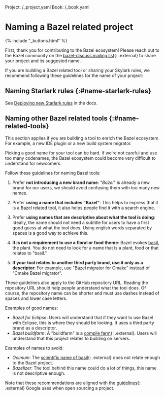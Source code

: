 Project: /_project.yaml
Book: /_book.yaml

# Naming a Bazel related project

{% include "_buttons.html" %}

First, thank you for contributing to the Bazel ecosystem! Please reach out to
the Bazel community on the
[bazel-discuss mailing list](https://groups.google.com/forum/#!forum/bazel-discuss
){: .external} to share your project and its suggested name.

If you are building a Bazel related tool or sharing your Skylark rules,
we recommend following these guidelines for the name of your project:

## Naming Starlark rules {:#name-starlark-rules}

See [Deploying new Starlark rules](/rules/deploying)
in the docs.

## Naming other Bazel related tools {:#name-related-tools}

This section applies if you are building a tool to enrich the Bazel ecosystem.
For example, a new IDE plugin or a new build system migrator.

Picking a good name for your tool can be hard. If we’re not careful and use too
many codenames, the Bazel ecosystem could become very difficult to understand
for newcomers.

Follow these guidelines for naming Bazel tools:

1. Prefer **not introducing a new brand name**: "*Bazel*" is already a new brand
for our users, we should avoid confusing them with too many new names.

2. Prefer **using a name that includes "Bazel"**: This helps to express that it
is a Bazel related tool, it also helps people find it with a search engine.

3. Prefer **using names that are descriptive about what the tool is doing**:
Ideally, the name should not need a subtitle for users to have a first good
guess at what the tool does. Using english words separated by spaces is a good
way to achieve this.

4. **It is not a requirement to use a floral or food theme**: Bazel evokes
[basil](https://en.wikipedia.org/wiki/Basil), the plant. You do not need to
look for a name that is a plant, food or that relates to "basil."

5. **If your tool relates to another third party brand, use it only as a
descriptor**: For example, use "Bazel migrator for Cmake" instead of
"Cmake Bazel migrator".

These guidelines also apply to the GitHub repository URL. Reading the repository
URL should help people understand what the tool does. Of course, the repository
name can be shorter and must use dashes instead of spaces and lower case letters.


Examples of good names:

* *Bazel for Eclipse*: Users will understand that if they want to use Bazel
  with Eclipse, this is where they should be looking. It uses a third party brand
  as a descriptor.
* *Bazel buildfarm*: A "buildfarm" is a
  [compile farm](https://en.wikipedia.org/wiki/Compile_farm){: .external}. Users
  will understand that this project relates to building on servers.

Examples of names to avoid:

* *Ocimum*: The [scientific name of basil](https://en.wikipedia.org/wiki/Ocimum){: .external}
  does not relate enough to the Bazel project.
* *Bazelizer*: The tool behind this name could do a lot of things, this name is
   not descriptive enough.

Note that these recommendations are aligned with the
[guidelines](https://opensource.google.com/docs/releasing/preparing/#name){: .external}
Google uses when open sourcing a project.
